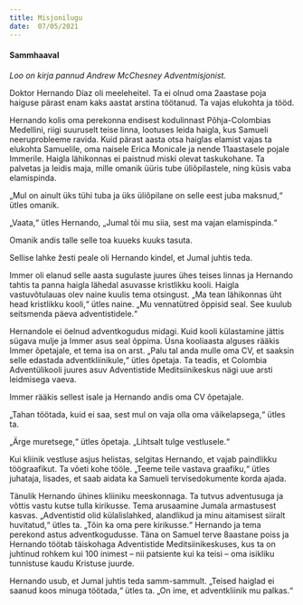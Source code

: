 ```yaml
---
title: Misjonilugu  
date:  07/05/2021  
---
```


#### Sammhaaval

_Loo on kirja pannud Andrew McChesney Adventmisjonist._

Doktor Hernando Díaz oli meeleheitel. Ta ei olnud oma 2aastase poja haiguse pärast enam kaks aastat arstina töötanud. Ta vajas elukohta ja tööd.

Hernando kolis oma perekonna endisest kodulinnast Põhja-Colombias Medellini, riigi suuruselt teise linna, lootuses leida haigla, kus Samueli neeruprobleeme ravida. Kuid pärast aasta otsa haiglas elamist vajas ta elukohta Samuelile, oma naisele Erica Monicale ja nende 11aastasele pojale Immerile. Haigla lähikonnas ei paistnud miski olevat taskukohane. Ta palvetas ja leidis maja, mille omanik üüris tube üliõpilastele, ning küsis vaba elamispinda.

„Mul on ainult üks tühi tuba ja üks üliõpilane on selle eest juba maksnud,“ ütles omanik.

„Vaata,“ ütles Hernando, „Jumal tõi mu siia, sest ma vajan elamispinda.“

Omanik andis talle selle toa kuueks kuuks tasuta.

Sellise lahke žesti peale oli Hernando kindel, et Jumal juhtis teda.

Immer oli elanud selle aasta sugulaste juures ühes teises linnas ja Hernando tahtis ta panna haigla lähedal asuvasse kristlikku kooli. Haigla vastuvõtulauas olev naine kuulis tema otsingust. „Ma tean lähikonnas üht head kristlikku kooli,“ ütles naine. „Mu vennatütred õppisid seal. See kuulub seitsmenda päeva adventistidele.“

Hernandole ei öelnud adventkogudus midagi. Kuid kooli külastamine jättis sügava mulje ja Immer asus seal õppima. Üsna kooliaasta alguses rääkis Immer õpetajale, et tema isa on arst. „Palu tal anda mulle oma CV, et saaksin selle edastada adventkliinikule,“ ütles õpetaja. Ta teadis, et Colombia Adventülikooli juures asuv Adventistide Meditsiinikeskus nägi uue arsti leidmisega vaeva.

Immer rääkis sellest isale ja Hernando andis oma CV õpetajale.

„Tahan töötada, kuid ei saa, sest mul on vaja olla oma väikelapsega,“ ütles ta.

„Ärge muretsege,“ ütles õpetaja. „Lihtsalt tulge vestlusele.“

Kui kliinik vestluse asjus helistas, selgitas Hernando, et vajab paindlikku töögraafikut. Ta võeti kohe tööle. „Teeme teile vastava graafiku,“ ütles juhataja, lisades, et saab aidata ka Samueli tervisedokumente korda ajada.

Tänulik Hernando ühines kliiniku meeskonnaga. Ta tutvus adventusuga ja võttis vastu kutse tulla kirikusse. Tema arusaamine Jumala armastusest kasvas. „Adventistid olid külalislahked, alandlikud ja minu aitamisest siiralt huvitatud,“ ütles ta. „Tõin ka oma pere kirikusse.“ Hernando ja tema perekond astus adventkogudusse. Täna on Samuel terve 8aastane poiss ja Hernando töötab täiskohaga Adventistide Meditsiinikeskuses, kus ta on juhtinud rohkem kui 100 inimest – nii patsiente kui ka teisi – oma isikliku tunnistuse kaudu Kristuse juurde.

Hernando usub, et Jumal juhtis teda samm-sammult. „Teised haiglad ei saanud koos minuga töötada,“ ütles ta. „On ime, et adventkliinik mu palkas.“
